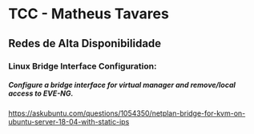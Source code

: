 # TCC - Matheus Tavares
## Redes de Alta Disponibilidade



### Linux Bridge Interface Configuration:

##### Configure a bridge interface for virtual manager and remove/local access to EVE-NG.

https://askubuntu.com/questions/1054350/netplan-bridge-for-kvm-on-ubuntu-server-18-04-with-static-ips

